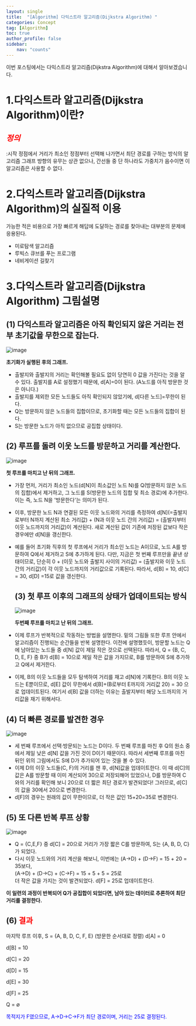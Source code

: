 ```yaml
---
layout: single
title:  "[Algorithm] 다익스트라 알고리즘(Dijkstra Algorithm) "
categories: Concept
tag: [Algorithm]
toc: true
author_profile: false
sidebar:
    nav: "counts"
---
```

이번 포스팅에서는 다익스트라 알고리즘(Dijkstra Algorithm)에 대해서 알아보겠습니다.


# 1.다익스트라 알고리즘(Dijkstra Algorithm)이란?  
## <span style="color:red">***정의***</span>
:시작 정점에서 거리가 최소인 정점부터 선택해
나가면서 최단 경로를 구하는 방식의 알고리즘
그래프 방향의 유무는 상관 없으나, 간선들 중 단 하나라도 가중치가 음수이면 이 알고리즘은 사용할 수 없다.

# 2.다익스트라 알고리즘(Dijkstra Algorithm)의 실질적 이용
가능한 적은 비용으로 가장 빠르게 해답에 도달하는 경로를 찾아내는 대부분의 문제에 응용된다.
- 미로탐색 알고리즘
- 루빅스 큐브를 푸는 프로그램
- 네비게이션 길찾기


# 3.다익스트라 알고리즘(Dijkstra Algorithm) 그림설명

## **(1) 다익스트라 알고리즘은 아직 확인되지 않은 거리는 전부 초기값을 무한으로 잡는다.**
![image](https://i.namu.wiki/i/T_MwX7lsDYDWzncHoL73kHrr7CYByyxZ_h0NFbfeZFDMTBowxTy_rnDehJvcg47GyQizXqh3iiIiKhX5k4GCm-UHnTQPFBFE9sXj55joVDuXZYEbbdNi-yrC5Eyy2zhu0xeVbkuXnzak3O3c_EogNA.gif)

**초기화가 실행된 후의 그래프.**

- 출발지와 출발지의 거리는 확인해볼 필요도 없이 당연히 0 값을 가진다는 것을 알 수 있다. 출발지를 A로 설정했기 때문에, 
  d[A]=0이 된다. (A노드를 아직 방문한 것은 아니다.)
- 출발지를 제외한 모든 노드들도 아직 확인되지 않았기에, d[다른 노드]=무한이 된다.
- Q는 방문하지 않은 노드들의 집합이므로, 초기화할 때는 모든 노드들의 집합이 된다.
- S는 방문한 노드가 아직 없으므로 공집합 상태이다.


## **(2) 루프를 돌려 이웃 노드를 방문하고 거리를 계산한다.**
![image](https://i.namu.wiki/i/1IUw9AlZ41TL4ivrro4PitPPA9-1CQ0hRev6rQisbkIrnjimTOQP4atzDMGVOs72a3ZRLIhlGv9nUopo7y31a9ex0r1ZTNSK-kcRR_7btgtqABmdMQPcyz8A2fX1Qfl381l--iaP6tl2e-7ap3eftg.gif)

**첫 루프를 마치고 난 뒤의 그래프.**
- 가장 먼저, 거리가 최소인 노드(d[N]이 최소값인 노드 N)를 Q(방문하지 않은 노드의 집합)에서 제거하고, 
  그 노드를 S(방문한 노드의 집합 및 최소 경로)에 추가한다. 이는 즉, 노드 N을 '방문한다'는 의미가 된다.
- 이후, 방문한 노드 N과 연결된 모든 이웃 노드와의 거리를 측정하여 
  d[N](=출발지로부터 N까지 계산된 최소 거리값) + (N과 이웃 노드 간의 거리값) = (출발지부터 이웃 노드까지의 거리값)이 계산된다. 
  새로 계산된 값이 기존에 저장된 값보다 작은 경우에만 d[N]을 갱신한다.
- 예를 들어 초기화 직후의 첫 루프에서 거리가 최소인 노드는 A이므로, 노드 A를 방문하여 Q에서 제거하고 S에 추가하게 된다. 
  다만, 지금은 첫 번째 루프만을 끝낸 상태이므로, 
  단순히 0 + (이웃 노드와 출발지 사이의 거리값) = (출발지와 이웃 노드 간의 거리값)이 각 이웃 노드까지의 거리값으로 기록된다. 
  따라서, d[B] = 10, d[C] = 30, d[D] =15로 값을 갱신한다.


  ## **(3) 첫 루프 이후의 그래프의 상태가 업데이트되는 방식**
  ![image](https://i.namu.wiki/i/WMgpLF6tU3C0dSxLGwR_AUbj2kDxScSPDnElUGfhh5dtsLQoUrVZDcAJJuGZnLiKOX9m1ZPleUqyA5IcdbeQocGo10SB7OuPMJdK33mvvGvYigNNpbMFNPs_NJUw31yilYzS2TyWi3Avzg-GfX6m_w.gif)

  **두번째 루프를 마치고 난 뒤의 그래프.**  
  
- 이제 루프가 반복적으로 작동하는 방법을 설명한다. 밑의 그림들 또한 루프 안에서 알고리즘이 진행되는 순간들을 반복 설명한다.
  이전에 설명했듯이, 방문할 노드는 Q에 남아있는 노드들 중 d[N] 값이 제일 작은 것으로 선택된다. 
  따라서, Q = {B, C, D, E, F} 중 B가 d[B] = 10으로 제일 작은 값을 가지므로, B를 방문하여 S에 추가하고 Q에서 제거한다.
- 이제, B의 이웃 노드들을 모두 탐색하여 거리를 재고 d[N]에 기록한다. 
  B의 이웃 노드는 E뿐이므로, d[E] 값이 무한에서 d[B]+(B로부터 E까지의 거리값 20) = 30 으로 업데이트된다.
  여기서 d[B] 값을 더하는 이유는 출발지부터 해당 노드까지의 거리값을 재기 위해서다.


## **(4) 더 빠른 경로를 발견한 경우**
![image](https://i.namu.wiki/i/abaIcTaWXOlaYg5cs0GZHG-aug52SKSSRe9vaGcy67YazrH1llqhWPccVWjDcMRkKV_KPAbLS-ORd9Dnhf55VE-4CFYI2lb5Ix2AECTN8qEPi4H7XMeASv02NeI1W6t4oTDu54gG3FN8H_ge6Cq6kw.gif)

- 세 번째 루프에서 선택·방문되는 노드는 D이다. 두 번째 루프를 마친 후 Q의 원소 중에서 제일 낮은 d[N] 값을 가진 것이 D이기 때문이다. 
  따라서 세번째 루프를 마친 뒤인 위의 그림에서도 S에 D가 추가되어 있는 것을 볼 수 있다.
- 이제 D의 이웃 노드들(C, F)의 거리를 잰 후, d[N]값을 업데이트한다. 
  이 때 d[C]의 값은 A를 방문할 때 이미 계산되어 30으로 저장되해어 있었으나, 
  D를 방문하여 C와의 거리를 확인해 보니 20으로 더 짧은 최단 경로가 발견되었다! 
  그러므로, d[C]의 값을 30에서 20으로 변경한다.
- d[F]의 경우는 원래의 값이 무한이므로, 더 작은 값인 15+20=35로 변경한다.
## **(5) 또 다른 반복 루프 상황**
![image](https://i.namu.wiki/i/8pb7gwlcaoE2d4e-i1xp-XhNYAnRqLldOgDMjf_ga9ByfibiVOYmcSdLnVCX6OdkK1OpSe2QUtUi0l-sWEHuvsec1eYWihwVUE8OFj47uQBch-uUb-4zXleWqQeXLOnKdwkhKQx2VYYYQXjDgZUkbQ.gif)

- Q = {C,E,F} 중 d[C] = 20으로 거리가 가장 짧은 C를 방문하여, S는 {A, B, D, C}가 되었다.
- 다시 이웃 노드와의 거리 계산을 해보니, 
  이번에는 (A→D) + (D→F) = 15 + 20 = 35보다,    
  (A→D) + (D→C) + (C→F) = 15 + 5 + 5 = 25로     
  더 작은 값을 가지는 것이 발견되었다. 
  d[F] = 25로 업데이트한다.



**이 일련의 과정이 반복되어 Q가 공집합이 되었다면, 남아 있는 데이터로 추론하여 최단 거리를 결정한다.**


## **(6) <span style="color:red">결과</span>**
마지막 루프 이후,
S = {A, B, D, C, F, E} (방문한 순서대로 정렬)
d[A] = 0  


d[B] = 10  


d[C] = 20  


d[D] = 15  


d[E] = 30  


d[F] = 25  


Q = ∅  


<span style="color:blue">목적지가 F였으므로, A→D→C→F가 최단 경로이며, 거리는 25로 결정된다.</span>